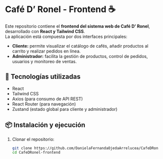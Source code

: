 # Café D’ Ronel - Frontend ☕

Este repositorio contiene el **frontend del sistema web de Café D’ Ronel**, desarrollado con **React y Tailwind CSS**.  
La aplicación está compuesta por dos interfaces principales:

- **Cliente:** permite visualizar el catálogo de cafés, añadir productos al carrito y realizar pedidos en línea.
- **Administrador:** facilita la gestión de productos, control de pedidos, usuarios y monitoreo de ventas.

## 🚀 Tecnologías utilizadas
- React
- Tailwind CSS
- Axios (para consumo de API REST)
- React Router (para navegación)
- Zustand (estado global para cliente y administrador)

## 📦 Instalación y ejecución
1. Clonar el repositorio:
   ```bash
   git clone https://github.com/DanielaFernandaOjedaArrelucea/CafeDRonel-frontend.git
   cd CafeDRonel-frontend